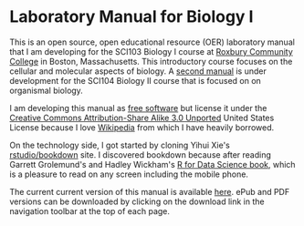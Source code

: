 # Laboratory Manual for Biology I

This is an open source, open educational resource (OER) laboratory manual that I am  developing for the SCI103 Biology I course at [Roxbury Community College](http://www.rcc.mass.edu/) in Boston, Massachusetts. This introductory course focuses on the cellular and molecular aspects of biology. A [second manual](https://github.com/nikolaussucher/bio-two) is under development for the SCI104 Biology II course that is focused on on organismal biology.

I am developing this manual as [free software](https://www.gnu.org/philosophy/free-sw.en.html) but license it under the [Creative Commons Attribution-Share Alike 3.0 Unported](https://creativecommons.org/licenses/by-sa/3.0/deed.en) United States License because I love [Wikipedia](https://www.wikipedia.org) from which I have heavily borrowed.

On the technology side, I got started by cloning Yihui Xie's [rstudio/bookdown](https://github.com/rstudio/bookdown) site. I discovered bookdown because after reading Garrett Grolemund's and Hadley Wickham's [R for Data Science book](http://r4ds.had.co.nz), which is a pleasure to read on any screen including the mobile phone.

The current current version of this manual is available [here](https://nikolaussucher.github.io/bio-one/). ePub and PDF versions can be downloaded by clicking on the download link in the navigation toolbar at the top of each page.
